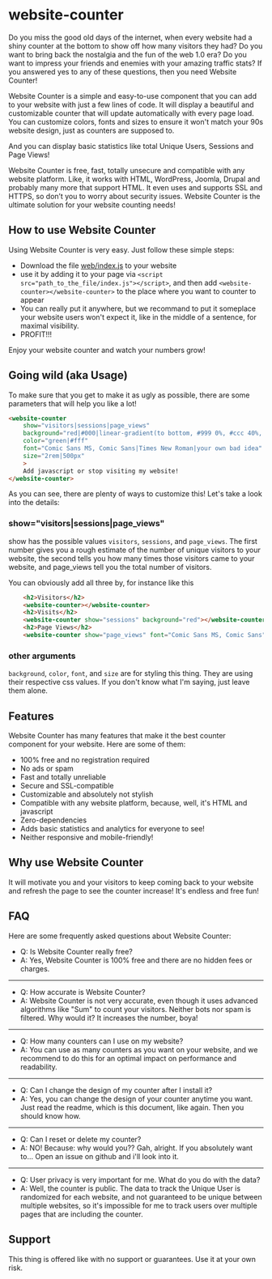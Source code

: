 # website-counter

Do you miss the good old days of the internet, when every website had a shiny counter at the bottom to show off how many visitors they had? Do you want to bring back the nostalgia and the fun of the web 1.0 era? Do you want to impress your friends and enemies with your amazing traffic stats? If you answered yes to any of these questions, then you need Website Counter!

Website Counter is a simple and easy-to-use component that you can add to your website with just a few lines of code. It will display a beautiful and customizable counter that will update automatically with every page load. You can customize colors, fonts and sizes to ensure it won't match your 90s website design, just as counters are supposed to. 

And you can display basic statistics like total Unique Users, Sessions and Page Views!

Website Counter is free, fast, totally unsecure and compatible with any website platform. Like, it works with HTML, WordPress, Joomla, Drupal and probably many more that support HTML. It even uses and supports SSL and HTTPS, so don’t you to worry about security issues. Website Counter is the ultimate solution for your website counting needs!

## How to use Website Counter

Using Website Counter is very easy. Just follow these simple steps:

* Download the file [web/index.js](web/index.js) to your website
* use it by adding it to your page via `<script src="path_to_the_file/index.js"></script>`, and then add `<website-counter></website-counter>` to the place where you want to counter to appear
* You can really put it anywhere, but we recommand to put it someplace your website users won't expect it, like in the middle of a sentence, for maximal visibility.
* PROFIT!!!

Enjoy your website counter and watch your numbers grow!

## Going wild (aka Usage)

To make sure that you get to make it as ugly as possible, there are some parameters that will help you like a lot!

```html
<website-counter 
    show="visitors|sessions|page_views" 
    background="red|#000|linear-gradient(to bottom, #999 0%, #ccc 40%, #999 100%)"
    color="green|#fff"
    font="Comic Sans MS, Comic Sans|Times New Roman|your own bad idea"
    size="2rem|500px"
    >
    Add javascript or stop visiting my website!
</website-counter>
```

As you can see, there are plenty of ways to customize this! Let's take a look into the details:

### show="visitors|sessions|page_views"

show has the possible values `visitors`, `sessions`, and `page_views`. The first number gives you a rough estimate of the number of unique visitors to your website, the second tells you how many times those visitors came to your website, and page_views tell you the total number of visitors.

You can obviously add all three by, for instance like this

```html
    <h2>Visitors</h2>
    <website-counter></website-counter>
    <h2>Visits</h2>
    <website-counter show="sessions" background="red"></website-counter>
    <h2>Page Views</h2>
    <website-counter show="page_views" font="Comic Sans MS, Comic Sans"></website-counter>
```

### other arguments

`background`, `color`, `font`, and `size` are for styling this thing. They are using their respective css values. If you don't know what I'm saying, just leave them alone.

## Features

Website Counter has many features that make it the best counter component for your website. Here are some of them:

* 100% free and no registration required
* No ads or spam
* Fast and totally unreliable
* Secure and SSL-compatible
* Customizable and absolutely not stylish
* Compatible with any website platform, because, well, it's HTML and javascript
* Zero-dependencies
* Adds basic statistics and analytics for everyone to see!
* Neither responsive and mobile-friendly!


## Why use Website Counter

It will motivate you and your visitors to keep coming back to your website and refresh the page to see the counter increase! It's endless and free fun! 

## FAQ

Here are some frequently asked questions about Website Counter:

* Q: Is Website Counter really free?
* A: Yes, Website Counter is 100% free and there are no hidden fees or charges.
---
* Q: How accurate is Website Counter?
* A: Website Counter is not very accurate, even though it uses advanced algorithms like "Sum" to count your visitors. Neither bots nor spam is filtered. Why would it? It increases the number, boya!
---
* Q: How many counters can I use on my website?
* A: You can use as many counters as you want on your website, and we recommend to do this for an optimal impact on performance and readability.
---
* Q: Can I change the design of my counter after I install it?
* A: Yes, you can change the design of your counter anytime you want. Just read the readme, which is this document, like again. Then you should know how.
---
* Q: Can I reset or delete my counter?
* A: NO! Because: why would you?? Gah, alright. If you absolutely want to... Open an issue on github and i'll look into it.
---
* Q: User privacy is very important for me. What do you do with the data?
* A: Well, the counter is public. The data to track the Unique User is randomized for each website, and not guaranteed to be unique between multiple websites, so it's impossible for me to track users over multiple pages that are including the counter.


## Support

This thing is offered like with no support or guarantees. Use it at your own risk.